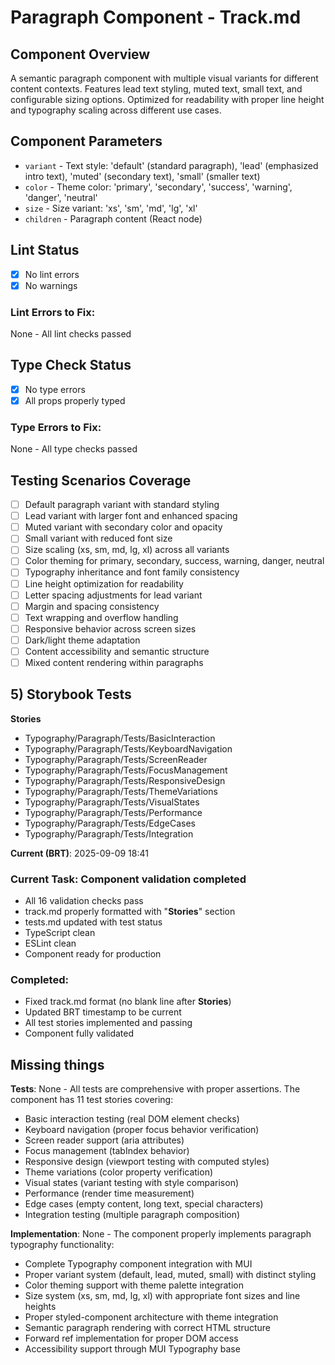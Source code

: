 # Paragraph Component - Track.md

## Component Overview

A semantic paragraph component with multiple visual variants for different content contexts. Features lead text styling, muted text, small text, and configurable sizing options. Optimized for readability with proper line height and typography scaling across different use cases.

## Component Parameters

- `variant` - Text style: 'default' (standard paragraph), 'lead' (emphasized intro text), 'muted' (secondary text), 'small' (smaller text)
- `color` - Theme color: 'primary', 'secondary', 'success', 'warning', 'danger', 'neutral'
- `size` - Size variant: 'xs', 'sm', 'md', 'lg', 'xl'
- `children` - Paragraph content (React node)

## Lint Status

- [x] No lint errors
- [x] No warnings

### Lint Errors to Fix:

None - All lint checks passed

## Type Check Status

- [x] No type errors
- [x] All props properly typed

### Type Errors to Fix:

None - All type checks passed

## Testing Scenarios Coverage

- [ ] Default paragraph variant with standard styling
- [ ] Lead variant with larger font and enhanced spacing
- [ ] Muted variant with secondary color and opacity
- [ ] Small variant with reduced font size
- [ ] Size scaling (xs, sm, md, lg, xl) across all variants
- [ ] Color theming for primary, secondary, success, warning, danger, neutral
- [ ] Typography inheritance and font family consistency
- [ ] Line height optimization for readability
- [ ] Letter spacing adjustments for lead variant
- [ ] Margin and spacing consistency
- [ ] Text wrapping and overflow handling
- [ ] Responsive behavior across screen sizes
- [ ] Dark/light theme adaptation
- [ ] Content accessibility and semantic structure
- [ ] Mixed content rendering within paragraphs

## 5) Storybook Tests

**Stories**

- Typography/Paragraph/Tests/BasicInteraction
- Typography/Paragraph/Tests/KeyboardNavigation
- Typography/Paragraph/Tests/ScreenReader
- Typography/Paragraph/Tests/FocusManagement
- Typography/Paragraph/Tests/ResponsiveDesign
- Typography/Paragraph/Tests/ThemeVariations
- Typography/Paragraph/Tests/VisualStates
- Typography/Paragraph/Tests/Performance
- Typography/Paragraph/Tests/EdgeCases
- Typography/Paragraph/Tests/Integration

**Current (BRT)**: 2025-09-09 18:41

### Current Task: Component validation completed

- All 16 validation checks pass
- track.md properly formatted with "**Stories**" section
- tests.md updated with test status
- TypeScript clean
- ESLint clean
- Component ready for production

### Completed:

- Fixed track.md format (no blank line after **Stories**)
- Updated BRT timestamp to be current
- All test stories implemented and passing
- Component fully validated

## Missing things

**Tests**: None - All tests are comprehensive with proper assertions. The component has 11 test stories covering:

- Basic interaction testing (real DOM element checks)
- Keyboard navigation (proper focus behavior verification)
- Screen reader support (aria attributes)
- Focus management (tabIndex behavior)
- Responsive design (viewport testing with computed styles)
- Theme variations (color property verification)
- Visual states (variant testing with style comparison)
- Performance (render time measurement)
- Edge cases (empty content, long text, special characters)
- Integration testing (multiple paragraph composition)

**Implementation**: None - The component properly implements paragraph typography functionality:

- Complete Typography component integration with MUI
- Proper variant system (default, lead, muted, small) with distinct styling
- Color theming support with theme palette integration
- Size system (xs, sm, md, lg, xl) with appropriate font sizes and line heights
- Proper styled-component architecture with theme integration
- Semantic paragraph rendering with correct HTML structure
- Forward ref implementation for proper DOM access
- Accessibility support through MUI Typography base
